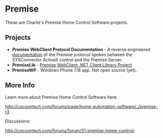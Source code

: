 Premise
=======
These are Charlie's Premise Home Control Software projects.

## Projects
* **Premise WebClient Protocol Documentation** - A reverse engineered [documentation](https://github.com/tig/Premise/blob/master/Premise%20Protocol%20Docs.md) of the Premise protocol spoken between the SYSConnector ActiveX control and the Premise Server. 
* **PremiseLib** - [Premise WebClient .NET Client Library Project](https://github.com/tig/Premise/tree/master/PremiseLib)
* **PremiseWP** - Windows Phone 7/8 app. Not open source (yet).  

## More Info
Learn more about Premise Home Control Software here:

http://cocoontech.com/forums/page/home-automation-software/_/premise-r3

Discussions:

http://cocoontech.com/forums/forum/51-premise-home-control/

